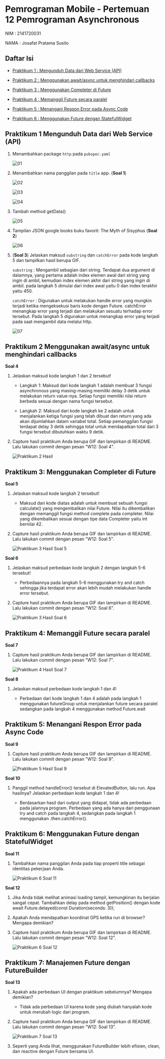 # Pemrograman Mobile - Pertemuan 12 Pemrograman Asynchronous

NIM :  2141720031

NAMA : Josafat Pratama Susilo

## Daftar Isi

- [Praktikum 1 : Mengunduh Data dari Web Service (API)](#praktikum-1-mengunduh-data-dari-web-service-api)

- [Praktikum 2 : Menggunakan await/async untuk menghindari callbacks](#praktikum-2-menggunakan-awaitasync-untuk-menghindari-callbacks)

- [Praktikum 3 : Menggunakan Completer di Future](#praktikum-3-menggunakan-completer-di-future)

- [Praktikum 4 : Memanggil Future secara paralel](#praktikum-4-memanggil-future-secara-paralel)

- [Praktikum 5 : Menangani Respon Error pada Async Code](#praktikum-5-menangani-respon-error-pada-async-code)

- [Praktikum 6 : Menggunakan Future dengan StatefulWidget](#praktikum-6-menggunakan-future-dengan-statefulwidget)

## Praktikum 1 Mengunduh Data dari Web Service (API)

1. Menambahkan package `http` pada `pubspec.yaml`

    ![01](docs/praktikum_1_1.png)

2. Menambahkan nama panggilan pada `title` app. (**Soal 1**)

    ![02](docs/praktikum_1_2.png)

    ![03](docs/praktikum_1_3.png)

    ![04](docs/praktikum_1_4.png)

3. Tambah method getData()

    ![05](docs/praktikum_1_5.png)
    
4. Tampilan JSON google books buku favorit: The Myth of Sisyphus (**Soal 2**)

    ![06](docs/praktikum_1_6.png)

5. (**Soal 3**) Jelaskan maksud `substring` dan `catchError` pada kode langkah 5 dan tampilkan hasil berupa GIF.

    `substring` : Mengambil sebagian dari string. Terdapat dua argument di dalamnya, yang pertama adalah index elemen awal dari string yang ingin di ambil, kemudian index elemen akhir dari string yang ingin di ambil. pada langkah 5 dimulai dari index awal yaitu 0 dan index terakhir yaitu 450.

    `catchError` : Digunakan untuk melakukan handle error yang mungkin terjadi ketika mengeksekusi baris kode dengan Future. catchError menangkap error yang terjadi dan melakukan sesuatu terhadap error tersebut. Pada langkah 5 digunakan untuk menangkap error yang terjadi pada saat mengambil data melalui http.

    ![07](docs/praktikum_1_hasil.gif)

## Praktikum 2 Menggunakan await/async untuk menghindari callbacks 

**Soal 4**

1. Jelaskan maksud kode langkah 1 dan 2 tersebut!

    - Langkah 1: Maksud dari kode langkah 1 adalah membuat 3 fungsi asynchronous yang masing-masing memiliki delay 3 detik untuk melakukan return value-nya. Setiap fungsi memiliki nilai return berbeda sesuai dengan nama fungsi tersebut.

    - Langkah 2: Maksud dari kode langkah ke 2 adalah untuk menjalankan ketiga fungsi yang telah dibuat dan return yang ada akan dijumlahkan dalam variabel total. Setiap pemanggilan fungsi terdapat delay 3 detik sehingga total untuk mendapatkan total dari 3 fungsi tersebut dibutuhkan waktu 9 detik.

2. Capture hasil praktikum Anda berupa GIF dan lampirkan di README. Lalu lakukan commit dengan pesan "W12: Soal 4".

    ![Praktikum 2 Hasil](docs/praktikum_2_hasil.gif)

## Praktikum 3: Menggunakan Completer di Future

**Soal 5**

1. Jelaskan maksud kode langkah 2 tersebut!

    - Maksud dari kode diatas adalah untuk membuat sebuah fungsi calculate() yang mengembalikan nilai Future. Nilai itu dikembalikan dengan memanggil fungsi method complete pada completer. Nilai yang dikembalikan sesuai dengan tipe data Completer yaitu int bernilai 42.

2. Capture hasil praktikum Anda berupa GIF dan lampirkan di README. Lalu lakukan commit dengan pesan "W12: Soal 5".

    ![Praktikum 3 Hasil Soal 5](docs/praktikum_3_soal5.gif)

**Soal 6**

1. Jelaskan maksud perbedaan kode langkah 2 dengan langkah 5-6 tersebut!

    - Perbedaannya pada langkah 5-6 menggunakan try and catch sehingga jika terdapat error akan lebih mudah melakukan handle error tersebut.

2. Capture hasil praktikum Anda berupa GIF dan lampirkan di README. Lalu lakukan commit dengan pesan "W12: Soal 6".

    ![Praktikum 3 Hasil Soal 6](docs/praktikum_3_soal6.gif)

## Praktikum 4: Memanggil Future secara paralel

**Soal 7**

1. Capture hasil praktikum Anda berupa GIF dan lampirkan di README. Lalu lakukan commit dengan pesan "W12: Soal 7".

    ![Praktikum 4 Hasil Soal 7](docs/praktikum_4_soal7.gif)

**Soal 8**

1. Jelaskan maksud perbedaan kode langkah 1 dan 4!

    - Perbedaan dari kode langkah 1 dan 4 adalah pada langkah 1 menggunakan futureGroup untuk menjalankan future secara paralel sedangkan pada langkah 4 menggunakan method Future.wait

## Praktikum 5: Menangani Respon Error pada Async Code

**Soal 9**

1. Capture hasil praktikum Anda berupa GIF dan lampirkan di README. Lalu lakukan commit dengan pesan "W12: Soal 9".

    ![Praktikum 5 Hasil Soal 9](docs/praktikum_5_soal9.gif)

**Soal 10**

1. Panggil method handleError() tersebut di ElevatedButton, lalu run. Apa hasilnya? Jelaskan perbedaan kode langkah 1 dan 4!

    - Berdasarkan hasil dari output yang didapat, tidak ada perbedaan pada jalannya program. Perbedaan yang ada hanya dari penggunaan try and catch pada langkah 4, sedangkan pada langkah 1 menggunakan .then.catchError().

## Praktikum 6: Menggunakan Future dengan StatefulWidget

**Soal 11**

1. Tambahkan nama panggilan Anda pada tiap properti title sebagai identitas pekerjaan Anda.

    ![Praktikum 6 Soal 11](docs/praktikum_6_soal11.png)

**Soal 12**

1. Jika Anda tidak melihat animasi loading tampil, kemungkinan itu berjalan sangat cepat. Tambahkan delay pada method getPosition() dengan kode await Future.delayed(const Duration(seconds: 3));

2. Apakah Anda mendapatkan koordinat GPS ketika run di browser? Mengapa demikian?

3. Capture hasil praktikum Anda berupa GIF dan lampirkan di README. Lalu lakukan commit dengan pesan "W12: Soal 12".

    ![Praktikum 6 Soal 12](docs/praktikum_6_soal12.gif)

## Praktikum 7: Manajemen Future dengan FutureBuilder

**Soal 13**

1. Apakah ada perbedaan UI dengan praktikum sebelumnya? Mengapa demikian?

    - Tidak ada perbedaan UI karena kode yang diubah hanyalah kode untuk merubah logic dari program.

2. Capture hasil praktikum Anda berupa GIF dan lampirkan di README. Lalu lakukan commit dengan pesan "W12: Soal 13".

    ![Praktikum 7 Soal 13](docs/praktikum_7_soal13.gif)

3. Seperti yang Anda lihat, menggunakan FutureBuilder lebih efisien, clean, dan reactive dengan Future bersama UI.